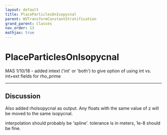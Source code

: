 ```yaml
---
layout: default
title: PlaceParticlesOnIsopycnal
parent: WVTransformConstantStratification
grand_parent: Classes
nav_order: 13
mathjax: true
---
```


#  PlaceParticlesOnIsopycnal

MAS 1/10/18 - added intext ('int' or 'both') to give option of using int vs. int+ext fields for rho_prime


---

## Discussion
Also added rhoIsopycnal as output.
  Any floats with the same value of z will be moved to the same
  isopycnal.
 
  interpolation should probably be 'spline'.
  tolerance is in meters, 1e-8 should be fine.
